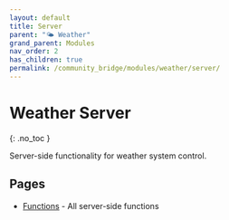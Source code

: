 ```yaml
---
layout: default
title: Server
parent: "🌤️ Weather"
grand_parent: Modules
nav_order: 2
has_children: true
permalink: /community_bridge/modules/weather/server/
---
```


# Weather Server
{: .no_toc }

Server-side functionality for weather system control.

## Pages

- [Functions](/community_bridge/modules/weather/server/functions/) - All server-side functions